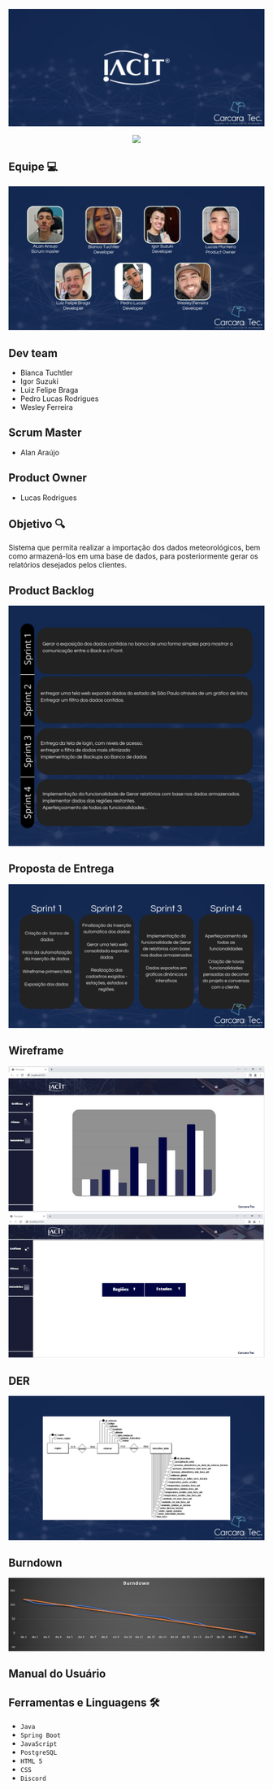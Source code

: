 ![slide1](https://github.com/CarcaraTec/IACIT/blob/d0dfc7916dbcba8dd33ff813b087f2167b0b7db8/Apresentacao/API%20IACIT.png)

<p align="center">
<img src="http://img.shields.io/static/v1?label=STATUS&message=EM%20DESENVOLVIMENTO&color=GREEN&style=for-the-badge"/>
</p>

## Equipe  💻
![slide8](https://github.com/CarcaraTec/IACIT/blob/0fd88f9531d908bbac4b1f549a502565b73f96f3/Apresentacao/Equipe.png)

## Dev team
- Bianca Tuchtler 
- Igor Suzuki
- Luiz Felipe Braga
- Pedro Lucas Rodrigues
- Wesley Ferreira

## Scrum Master
- Alan Araújo

## Product Owner
- Lucas Rodrigues

## Objetivo 🔍
Sistema que permita realizar a importação dos dados meteorológicos, bem como armazená-los em uma base de dados, para posteriormente gerar os relatórios desejados pelos clientes.

## Product Backlog
![slide3](https://github.com/CarcaraTec/IACIT/blob/9cc5f7d112aa1dbdcafd324183f230080d0c9c56/Apresentacao/Product%20Backlog.png)

## Proposta de Entrega
![slide4](https://github.com/CarcaraTec/IACIT/blob/7911fa08e663e266980b6f69113454307dc599d4/Apresentacao/cards.png)

## Wireframe
![slide5](https://github.com/CarcaraTec/IACIT/blob/8638bd53f509089ad7ce2114fb21120614ada315/Apresentacao/wireframe/canvas1.PNG)
![slide6](https://github.com/CarcaraTec/IACIT/blob/4f309f4a08968a80d879506a5b01c4f184674eb9/Apresentacao/wireframe/canvas2.PNG)

## DER
![slide6](https://github.com/CarcaraTec/IACIT/blob/801cc4365d1fd6dda8d0b8da96806bfc1451aa90/Apresentacao/Modelagem.png)

## Burndown

![slide7](https://github.com/CarcaraTec/IACIT/blob/09b15ebfa18dca2d612d7310a0cfcd4e2f165380/Apresentacao/burndown1.jpeg)



## Manual do Usuário



## Ferramentas e Linguagens  🛠️

- `Java`
- `Spring Boot`
- `JavaScript`
- `PostgreSQL`
- `HTML 5`
- `CSS`
- `Discord`


  
